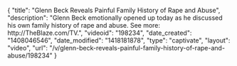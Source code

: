 {
    "title": "Glenn Beck Reveals Painful Family History of Rape and Abuse",
    "description": "Glenn Beck emotionally opened up today as he discussed his own family history of rape and abuse. See more: http:\/\/TheBlaze.com\/TV.",
    "videoid": "198234",
    "date_created": "1408046546",
    "date_modified": "1418181878",
    "type": "captivate",
    "layout": "video",
    "url": "\/v\/glenn-beck-reveals-painful-family-history-of-rape-and-abuse\/198234"
}
